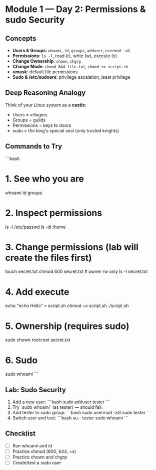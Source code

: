 # Module 1 — Day 2: Permissions & sudo Security

## Concepts
- **Users & Groups**: `whoami`, `id`, `groups`, `adduser`, `usermod -aG`
- **Permissions**: `ls -l`, read (r), write (w), execute (x)
- **Change Ownership**: `chown`, `chgrp`
- **Change Mode**: `chmod 644 file.txt`, `chmod +x script.sh`
- **umask**: default file permissions
- **Sudo & /etc/sudoers**: privilege escalation, least privilege

## Deep Reasoning Analogy
Think of your Linux system as a **castle**:
- Users = villagers
- Groups = guilds
- Permissions = keys to doors
- sudo = the king's special seal (only trusted knights)

## Commands to Try
\`\`\`bash
# 1. See who you are
whoami
id
groups

# 2. Inspect permissions
ls -l /etc/passwd
ls -ld /home

# 3. Change permissions (lab will create the files first)
touch secret.txt
chmod 600 secret.txt   # owner rw only
ls -l secret.txt

# 4. Add execute
echo "echo Hello" > script.sh
chmod +x script.sh
./script.sh

# 5. Ownership (requires sudo)
sudo chown root:root secret.txt

# 6. Sudo
sudo whoami
\`\`\`

## Lab: Sudo Security
1. Add a new user:
   \`\`\`bash
   sudo adduser tester
   \`\`\`
2. Try \`sudo whoami\` (as tester) — should fail.
3. Add tester to sudo group:
   \`\`\`bash
   sudo usermod -aG sudo tester
   \`\`\`
4. Switch user and test:
   \`\`\`bash
   su - tester
   sudo whoami
   \`\`\`

## Checklist
- [ ] Run whoami and id
- [ ] Practice chmod (600, 644, +x)
- [ ] Practice chown and chgrp
- [ ] Create/test a sudo user
